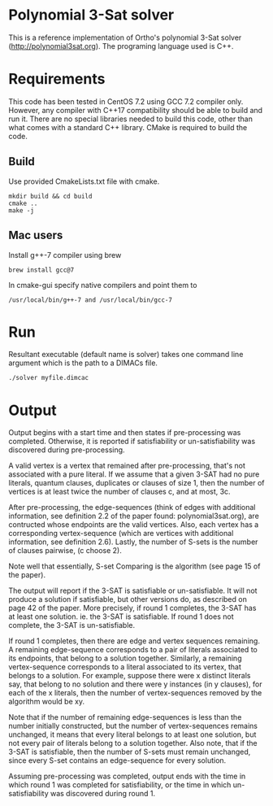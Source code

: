 # Polynomial 3-Sat solver
This is a reference implementation of Ortho's polynomial 3-Sat solver (http://polynomial3sat.org). The programing language used is  C++.

# Requirements

This code has been tested in CentOS 7.2 using GCC 7.2 compiler only. However, any compiler with C++17 compatibility should be able to build and run it. There are no special libraries needed  to build this code, other than what comes with a standard C++ library.  CMake is required to build the code.

## Build  

Use provided CmakeLists.txt file with cmake.
```
mkdir build && cd build
cmake ..
make -j
```
##  Mac users

Install g++-7 compiler using brew

```
brew install gcc@7
```

In cmake-gui specify native compilers and point them to
```
/usr/local/bin/g++-7 and /usr/local/bin/gcc-7
```
# Run

Resultant executable (default name is solver) takes one command line argument which is the path to a DIMACs file.

```
./solver myfile.dimcac
```
# Output

Output begins with a start time and then states if pre-processing was completed. 
Otherwise, it is reported if satisfiability or un-satisfiability was discovered during pre-processing.

A valid vertex is a vertex that remained after pre-processing, that's not associated with 
a pure literal. If we assume that a given 3-SAT had no pure literals, quantum clauses, duplicates or clauses of size 1, then the number of vertices is at least twice the number of clauses c, and at most, 3c.


After pre-processing, the edge-sequences (think of edges with additional information, see definition 2.2 of 
the paper found: polynomial3sat.org), are contructed whose endpoints are the valid 
vertices. Also, each vertex has a corresponding vertex-sequence (which are vertices with 
additional information, see definition 2.6). Lastly, the number of S-sets is the number of clauses pairwise, (c choose 2).

Note well that essentially, S-set Comparing is the algorithm (see page 15 of the paper).

The output will report if the 3-SAT is satisfiable or un-satisfiable. 
It will not produce a solution if satisfiable, but other versions do, as described on page 42 of 
the paper. More precisely, if round 1 completes, the 3-SAT has at least one solution. 
ie. the 3-SAT is satisfiable. If round 1 does not complete, the 3-SAT is un-satisfiable.

If round 1 completes, then there are edge and vertex sequences remaining. 
A remaining edge-sequence corresponds to a pair of literals associated to its endpoints, that belong to a solution together. 
Similarly, a remaining vertex-sequence corresponds to a literal associated to its vertex, that belongs to a solution. 
For example, suppose there were x distinct literals say, that belong to no solution and there 
were y instances (in y clauses), for each of the x literals, then the number of vertex-sequences 
removed by the algorithm would be xy.

Note that if the number of remaining edge-sequences is less than the number initially 
constructed, but the number of vertex-sequences remains unchanged, it means that every 
literal belongs to at least one solution, but not every pair of literals belong to a solution together.
Also note, that if the 3-SAT is satisfiable, then the number of S-sets must remain unchanged, 
since every S-set contains an edge-sequence for every solution.

Assuming pre-processing was completed, output ends with the time in which round 1 was completed for satisfiability, or the time 
in which un-satisfiability was discovered during round 1. 

